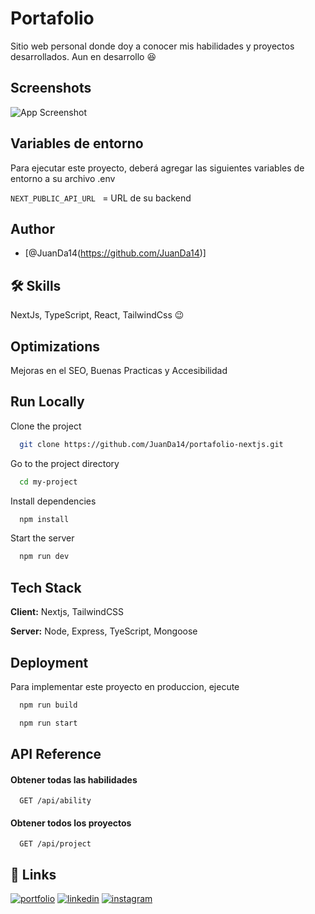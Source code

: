 
# Portafolio

Sitio web personal donde doy a conocer mis habilidades y proyectos desarrollados. Aun en desarrollo 😆


## Screenshots

![App Screenshot](https://res.cloudinary.com/dbvyaguam/image/upload/v1668108011/Desktop_10-11-2022_14-19-51-72_oysmls.png)


## Variables de entorno

Para ejecutar este proyecto, deberá agregar las siguientes variables de entorno a su archivo .env

`NEXT_PUBLIC_API_URL ` = URL de su backend




## Author

- [@JuanDa14(https://github.com/JuanDa14)]



## 🛠 Skills
NextJs, TypeScript, React, TailwindCss 😉


## Optimizations

Mejoras en el SEO, Buenas Practicas y Accesibilidad

## Run Locally

Clone the project

```bash
  git clone https://github.com/JuanDa14/portafolio-nextjs.git
```

Go to the project directory

```bash
  cd my-project
```

Install dependencies

```bash
  npm install
```

Start the server

```bash
  npm run dev
```


## Tech Stack

**Client:** Nextjs, TailwindCSS

**Server:** Node, Express, TyeScript, Mongoose


## Deployment

Para implementar este proyecto en produccion, ejecute

```bash
  npm run build
```

```bash
  npm run start
```
## API Reference

#### Obtener todas las habilidades

```http
  GET /api/ability
```

#### Obtener todos los proyectos

```http
  GET /api/project
```


## 🔗 Links
[![portfolio](https://img.shields.io/badge/my_portfolio-000?style=for-the-badge&logo=ko-fi&logoColor=white)](https://juancode.vercel.app/)
[![linkedin](https://img.shields.io/badge/linkedin-0A66C2?style=for-the-badge&logo=linkedin&logoColor=white)](https://www.linkedin.com/in/juan-david-morales-paredes-617342224/)
[![instagram](https://img.shields.io/badge/instagram-1DA1F2?style=for-the-badge&logo=instagram&logoColor=white)](https://www.instagram.com/ju4n.code/)


